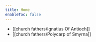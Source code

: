 ```yaml
---
title: Home
enableToc: false
---
```

- [[church fathers/Ignatius Of Antioch]]
- [[church fathers/Polycarp of Smyrna]]

